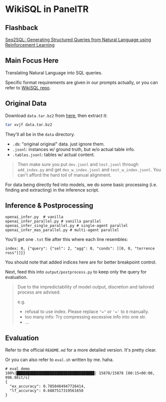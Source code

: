 # WikiSQL in PanelTR

## Flashback

[Seq2SQL: Generating Structured Queries from Natural Language using Reinforcement Learning](http://arxiv.org/abs/1709.00103)

## Main Focus Here

Translating Natural Language into SQL queries.

Specific format requirements are given in our prompts actually, or you can refer to [WikiSQL repo](https://github.com/salesforce/WikiSQL).

## Original Data

Download `data.tar.bz2` from [here](https://github.com/salesforce/WikiSQL/blob/master/data.tar.bz2), then extract it:

```bash
tar xvjf data.tar.bz2
```

They'll all be in the `data` directory.

- `.db`: "original original" data. just ignore them.
- `.jsonl`: instances w/ ground truth, but w/o actual table info.
- `.tables.jsonl`: tables w/ actual content.

> Then make sure you put `dev.jsonl` and `test.jsonl` through `add_index.py` and get `dev_w_index.jsonl` and `test_w_index.jsonl`. You can't afford the hard toil of manual alignment.

For data being directly fed into models, we do some basic processing (i.e. finding and extracting) in the inference script.

## Inference & Postprocessing

```
openai_infer.py  # vanilla
openai_infer_parallel.py # vanilla parallel
openai_infer_single_parallel.py # single-agent parallel
openai_infer_mas_parallel.py # multi-agent parallel
```

You'll get one `.txt` file after this where each line resembles:

```text
index: 0, {"query": {"sel": 2, "agg": 0, "conds": [[0, 0, "terrence ross"]]}}
```

You should note that added indices here are for better breakpoint control.

Next, feed this into `output/postprocess.py` to keep only the query for evaluation.

> Due to the impredictability of model output, discretion and tailored process are advised.
> 
> e.g. 
> - refusal to use index. Please replace `"="` or `'='` to `0` manually.
> - too many info: Try compressing excessive info into one str.
> - ...

## Evaluation

Refer to the official `README.md` for a more detailed version. It's pretty clear.

Or you can also refer to `eval.sh` written by me. haha.

```terminal
# eval demo
100%|███████████████████████████████████| 15878/15878 [00:15<00:00, 996.98it/s]
{
  "ex_accuracy": 0.7850484947726414,
  "lf_accuracy": 0.6887517319561658
}
```